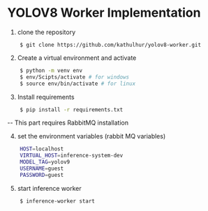 


# YOLOV8 Worker Implementation


1) clone the repository

```
    $ git clone https://github.com/kathulhur/yolov8-worker.git
```

2) Create a virtual environment and activate

``` bash
    $ python -m venv env
    $ env/Scipts/activate # for windows
    $ source env/bin/activate # for linux
```

3) Install requirements

``` bash
    $ pip install -r requirements.txt
```

-- This part requires RabbitMQ installation

4) set the environment variables (rabbit MQ variables)
``` bash
    HOST=localhost
    VIRTUAL_HOST=inference-system-dev
    MODEL_TAG=yolov9
    USERNAME=guest
    PASSWORD=guest
```

5) start inference worker
``` bash
    $ inference-worker start
```